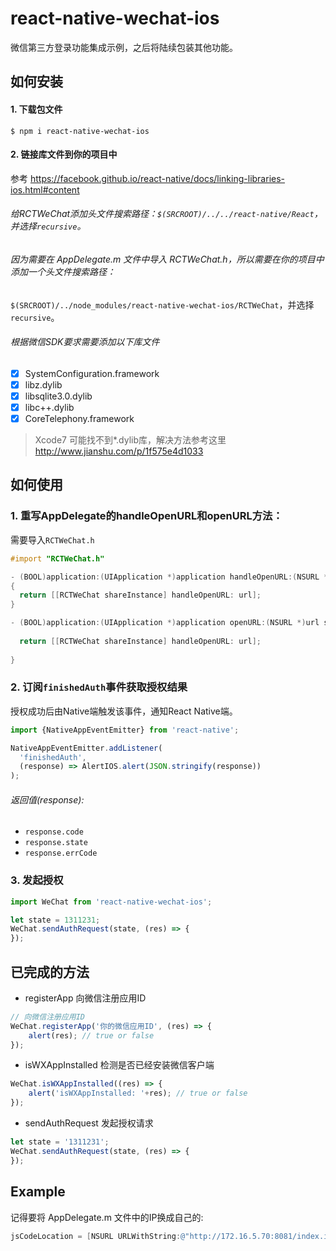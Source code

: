 # react-native-wechat-ios
微信第三方登录功能集成示例，之后将陆续包装其他功能。

## 如何安装

#### 1. 下载包文件
```
$ npm i react-native-wechat-ios
```

#### 2. 链接库文件到你的项目中
参考 https://facebook.github.io/react-native/docs/linking-libraries-ios.html#content

###### 给RCTWeChat添加头文件搜索路径：`$(SRCROOT)/../../react-native/React`，并选择`recursive`。

###### 因为需要在 AppDelegate.m 文件中导入 RCTWeChat.h，所以需要在你的项目中添加一个头文件搜索路径：
`$(SRCROOT)/../node_modules/react-native-wechat-ios/RCTWeChat`，并选择`recursive`。

###### 根据微信SDK要求需要添加以下库文件
  - [x] SystemConfiguration.framework	  
  - [x] libz.dylib
  - [x] libsqlite3.0.dylib
  - [x] libc++.dylib
  - [x] CoreTelephony.framework

> Xcode7 可能找不到*.dylib库，解决方法参考这里
http://www.jianshu.com/p/1f575e4d1033

## 如何使用

### 1. 重写AppDelegate的handleOpenURL和openURL方法：

需要导入`RCTWeChat.h`
```objective-c
#import "RCTWeChat.h"
```

```objective-c
- (BOOL)application:(UIApplication *)application handleOpenURL:(NSURL *)url
{
  return [[RCTWeChat shareInstance] handleOpenURL: url];
}

- (BOOL)application:(UIApplication *)application openURL:(NSURL *)url sourceApplication:(NSString *)sourceApplication annotation:(id)annotation {
  
  return [[RCTWeChat shareInstance] handleOpenURL: url];
  
}

```

### 2. 订阅`finishedAuth`事件获取授权结果
授权成功后由Native端触发该事件，通知React Native端。

```javascript
import {NativeAppEventEmitter} from 'react-native';

NativeAppEventEmitter.addListener(
  'finishedAuth',
  (response) => AlertIOS.alert(JSON.stringify(response))
);

```
###### 返回值(response):
* `response.code`
* `response.state`
* `response.errCode`

### 3. 发起授权
```javascript
import WeChat from 'react-native-wechat-ios';

let state = 1311231; 
WeChat.sendAuthRequest(state, (res) => {
});
```

## 已完成的方法
- registerApp 向微信注册应用ID
```javascript
// 向微信注册应用ID
WeChat.registerApp('你的微信应用ID', (res) => {
    alert(res); // true or false
});
```
- isWXAppInstalled 检测是否已经安装微信客户端
```javascript
WeChat.isWXAppInstalled((res) => {
    alert('isWXAppInstalled: '+res); // true or false
});
```
- sendAuthRequest 发起授权请求
```javascript
let state = '1311231'; 
WeChat.sendAuthRequest(state, (res) => {
});
```

## Example
记得要将 AppDelegate.m 文件中的IP换成自己的:

```Objective-c
jsCodeLocation = [NSURL URLWithString:@"http://172.16.5.70:8081/index.ios.bundle?platform=ios&dev=true"];
```


